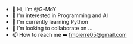 - 👋 Hi, I’m @G-MoY
- 👀 I’m interested in Programming and AI
- 🌱 I’m currently learning Python
- 💞️ I’m looking to collaborate on ...
- 📫 How to reach me ➡️ fmpierre05@gmail.com

<!---
G-MoY/G-MoY is a ✨ special ✨ repository because its `README.md` (this file) appears on your GitHub profile.
You can click the Preview link to take a look at your changes.
--->

